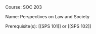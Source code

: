 




Course: SOC 203

Name: Perspectives on Law and Society

Prerequisite(s): [[SPS 101]] or [[SPS 102]]